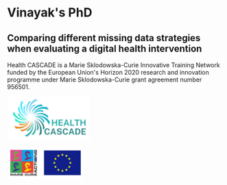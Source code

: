 # Vinayak's PhD

## Comparing different missing data strategies when evaluating a digital health intervention

Health CASCADE is a Marie Sklodowska-Curie Innovative Training Network funded by 
the European Union's Horizon 2020 research and innovation programme under 
Marie Sklodowska-Curie grant agreement number 956501.

![](images/hc_logo.png)

![](images/msca_logo.png)